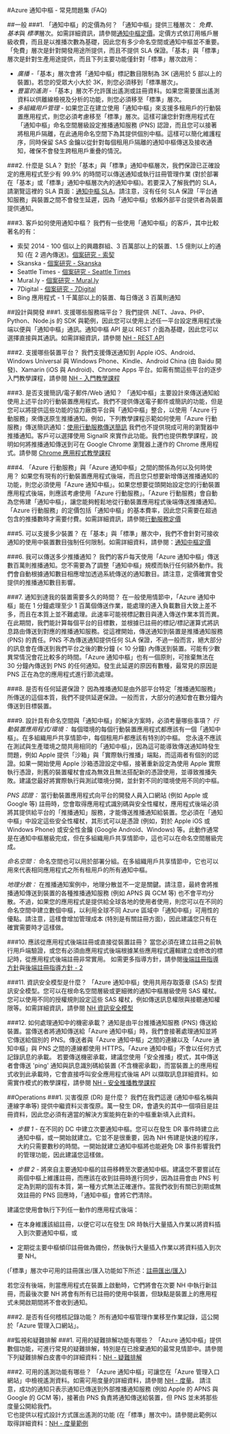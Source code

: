 <properties 
	pageTitle="Azure 通知中樞 - 常見問題集 (FAQ)" 
	description="在通知中樞上設計/實作解決方案的常見問題集" 
	services="notification-hubs" 
	documentationCenter="mobile" 
	authors="piyushjo" 
	manager="dwrede" 
	editor="" />

<tags 
	ms.service="notification-hubs" 
	ms.workload="mobile" 
	ms.tgt_pltfrm="mobile-multiple" 
	ms.devlang="multiple" 
	ms.topic="article" 
	ms.date="02/18/2015" 
	ms.author="piyushjo" />

#Azure 通知中樞 - 常見問題集 (FAQ)

##一般
###1.	「通知中樞」的定價為何？
「通知中樞」提供三種層次： *免費*、 *基本*與 *標準*層次。如需詳細資訊，請參閱[通知中樞定價]。定價方式依訂用帳戶層級收費，而且是以推播次數為基礎，因此您有多少命名空間或通知中樞並不重要。 
「免費」層次是針對開發用途所提供，而且不提供 SLA 保證。「基本」與「標準」層次是針對生產用途提供，而且下列主要功能僅針對「標準」層次啟用：

- *廣播* -「基本」層次會將「通知中樞」標記數目限制為 3K (適用於 5 部以上的裝置)。若您的受眾大小大於 3K，則您必須移到「標準層次」。 
- *豐富的遙測* -「基本」層次不允許匯出遙測或註冊資料。如果您需要匯出遙測資料以供離線檢視及分析的功能，則您必須移至「標準」層次。 
- *多組織用戶管理* - 如果您正在建立使用「通知中樞」來支援多租用戶的行動裝置應用程式，則您必須考慮移至「標準」層次。這樣可讓您針對應用程式在「通知中樞」命名空間層級設定推播通知服務 (PNS) 認證，而且您可以接著將租用戶隔離，在此通用命名空間下為其提供個別中樞。這樣可以簡化維護程序，同時保留 SAS 金鑰以從針對每個租用戶隔離的通知中樞傳送及接收通知，確保不會發生跨租用戶重疊的情況。 

###2.	什麼是 SLA？
對於「基本」與「標準」通知中樞層次，我們保證已正確設定的應用程式至少有 99.9% 的時間可以傳送通知或執行註冊管理作業 (對於部署在「基本」或「標準」通知中樞層次內的通知中樞)。若要深入了解我們的 SLA，請瀏覽這裡的 SLA 頁面：[通知中樞 SLA]。請注意，沒有任何 SLA 保證「平台通知服務」與裝置之間不會發生延遲，因為「通知中樞」依賴外部平台提供者為裝置提供通知。 
 
###3.	客戶如何使用通知中樞？
我們有一些使用「通知中樞」的客戶，其中比較著名的有：

* 索契 2014 - 100 個以上的興趣群組、3 百萬部以上的裝置、1.5 億則以上的通知 (在 2 週內傳送)。[個案研究 - 索契]
* Skanska - [個案研究 - Skanska]
* Seattle Times - [個案研究 - Seattle Times]
* Mural.ly - [個案研究 - Mural.ly]
* 7Digital - [個案研究 - 7Digital]
* Bing 應用程式 - 1 千萬部以上的裝置、每日傳送 3 百萬則通知
 
##設計與開發
###1.	支援哪些服務端平台？
我們提供 .NET、Java、PHP、Python、Node.js 的 SDK 與範例，因此您可以使用上述任一平台設定應用程式後端以便與「通知中樞」通訊。通知中樞 API 是以 REST 介面為基礎，因此您可以選擇直接與其通訊。如需詳細資訊，請參閱 [NH - REST API]
 
###2.	支援哪些裝置平台？
我們支援傳送通知到 Apple iOS、Android、Windows Universal 與 Windows Phone、Kindle、Android China (由 Baidu 開發)、Xamarin (iOS 與 Android)、Chrome Apps 平台。如需有關這些平台的逐步入門教學課程，請參閱 [NH - 入門教學課程]
 
###3.	是否支援簡訊/電子郵件/Web 通知？
「通知中樞」主要設計來傳送通知給使用上述平台的行動裝置應用程式。我們不提供傳送電子郵件或簡訊的功能，但是您可以將提供這些功能的協力廠商平台與「通知中樞」整合，以使用「Azure 行動服務」來傳送原生推播通知。例如，下列教學課程示範如何使用「Azure 行動服務」傳送簡訊通知：[使用行動服務傳送簡訊]
我們也不提供現成可用的瀏覽器中推播通知。客戶可以選擇使用 SignalR 來實作此功能。我們也提供教學課程，說明如何將推播通知傳送到可在 Google Chrome 瀏覽器上運作的 Chrome 應用程式。請參閱 [Chrome 應用程式教學課程]
 
###4.	「Azure 行動服務」與「Azure 通知中樞」之間的關係為何以及何時使用？ 
如果您有現有的行動裝置應用程式後端，而且您只想要新增傳送推播通知的功能，則您必須使用「Azure 通知中樞」。如果您想要從頭開始設定您的行動裝置應用程式後端，則應該考慮使用「Azure 行動服務」。「Azure 行動服務」會自動為您佈建「通知中樞」，讓您能夠輕鬆地從行動裝置應用程式後端傳送推播通知。「Azure 行動服務」的定價包括「通知中樞」的基本費率，因此您只需要在超過包含的推播數時才需要付費。如需詳細資訊，請參閱[行動服務定價]
 
###5.	可以支援多少裝置？
在「基本」與「標準」層次中，我們不會針對可接收通知的使用中裝置數目強制任何限制。如需詳細資料，請參閱：[通知中樞定價]
 
###6.	我可以傳送多少推播通知？ 
我們的客戶每天使用「Azure 通知中樞」傳送數百萬則推播通知。您不需要為了調整「通知中樞」規模而執行任何額外動作。我們會自動根據通知數目相應增加透過系統傳送的通知數目。請注意，定價確實會受提供的推播通知數目影響。 
 
###7.	通知到達我的裝置需要多久的時間？
在一般使用情節中，「Azure 通知中樞」能在 1 分鐘處理至少 1 百萬個傳送作業，能處理的連入負載數目大致上差不多，而且在本質上並不難處理。此速率可能視標記數目與連入傳送作業本質而異。在此期間，我們能計算每個平台的目標數，並根據已註冊的標記/標記運算式將訊息路由傳送到對應的推播通知服務。從這裡開始，傳送通知到裝置是推播通知服務 (PNS) 的責任。PNS 不為傳送通知提供任何 SLA 保證，不過一般而言，絕大部分的訊息會在傳送到我們平台之後的數分鐘 (< 10 分鐘) 內傳送到裝置。可能有少數異常情況會花比較多的時間。「Azure 通知中樞」也有一個原則，可捨棄無法在 30 分鐘內傳送到 PNS 的任何通知。發生此延遲的原因有數種，最常見的原因是 PNS 正在為您的應用程式進行節流處理。 
 
###8.	是否有任何延遲保證？
因為推播通知是由外部平台特定「推播通知服務」所傳送的這個本質，我們不提供延遲保證。一般而言，大部分的通知會在數分鐘內傳送到目標裝置。 
 
###9.	設計具有命名空間與「通知中樞」的解決方案時，必須考量哪些事項？ 
*行動裝置應用程式/環境：*
每個環境的每個行動裝置應用程式都應該有一個「通知中樞」。在多組織用戶共享情節中，每個租用戶都應該有特別的中樞。 
您永遠不應該在測試與生產環境之間共用相同的「通知中樞」，因為這可能導致傳送通知時發生問題，例如 Apple 提供「沙箱」與「實際執行推播」端點，而這兩者有個別的認證。如果一開始使用 Apple 沙箱憑證設定中樞，接著重新設定為使用 Apple 實際執行憑證，則舊的裝置權杖會成為無效且無法搭配新的憑證使用，並導致推播失敗。建議您最好將實際執行與測試環境分開，並針對不同的環境使用不同的中樞。 

*PNS 認證：*
當行動裝置應用程式向平台的開發人員入口網站 (例如 Apple 或 Google 等) 註冊時，您會取得應用程式識別碼與安全性權杖，應用程式後端必須將其提供給平台的「推播通知」服務，才能傳送推播通知給裝置。您必須在「通知中樞」中設定這些安全性權杖，其形式可以是憑證 (例如，對於 Apple iOS 或 Windows Phone) 或安全性金鑰 (Google Android、Windows) 等。此動作通常是在通知中樞層級完成，但在多組織用戶共享情節中，這也可以在命名空間層級完成。 

*命名空間：*
命名空間也可以用於部署分組。在多組織用戶共享情節中，它也可以用來代表相同應用程式之所有租用戶的所有通知中樞。 

*地理分散：* 
在推播通知案例中，地理分散並不一定是關鍵。請注意，最終會將推播通知傳送到裝置的各種推播通知服務 (例如 APNS 與 GCM 等) 也不會平均分散。不過，如果您的應用程式是提供給全球各地的使用者使用，則您可以在不同的命名空間中建立數個中樞，以利用全球不同 Azure 區域中「通知中樞」可用性的優點。請注意，這樣會增加管理成本 (特別是有關註冊方面)，因此建議您只有在確實需要時才這樣做。 
 
###10.	應該從應用程式後端註冊或直接從裝置註冊？
當您必須在建立註冊之前執行用戶端驗證，或您有必須由應用程式後端根據某些應用程式邏輯建立或修改的標記時，從應用程式後端註冊非常實用。 如需更多指導方針，請參閱[後端註冊指導方針]與[後端註冊指導方針 - 2]
 
###11.	資訊安全模型是什麼？
「Azure 通知中樞」使用共用存取簽章 (SAS) 型資訊安全模型。您可以在根命名空間層級或更細微的通知中樞層級使用 SAS 權杖。您可以使用不同的授權規則設定這些 SAS 權杖，例如傳送訊息權限與接聽通知權限等。如需詳細資訊，請參閱 [NH 資訊安全模型] 
 
###12.	如何處理通知中的機密承載？ 
通知是由平台推播通知服務 (PNS) 傳送給裝置。當傳送者將通知傳送給「Azure 通知中樞」時，我們會接著處理通知並將它傳送給個別的 PNS。傳送者與「Azure 通知中樞」之間的連線以及「Azure 通知中樞」與 PNS 之間的連線都使用 HTTPS。「Azure 通知中樞」不會以任何方式記錄訊息的承載。 
若要傳送機密承載，建議您使用「安全推播」模式，其中傳送者會傳送  'ping' 通知與訊息識別碼給裝置 (不含機密承載)，而當裝置上的應用程式收到此承載時，它會直接呼叫安全應用程式後端 API 以擷取訊息詳細資料。如需實作模式的教學課程，請參閱 [NH - 安全推播教學課程]
 
##Operations
###1.	災害復原 (DR) 是什麼？
我們在我們這邊 (通知中樞名稱與連線字串等) 提供中繼資料災害復原。萬一發生 DR，會遺失的其中一個項目是註冊資料，因此您必須有適當的解決方案能夠在新的中樞重新填入此資料。 

- *步驟 1* - 在不同的 DC 中建立次要通知中樞。您可以在發生 DR 事件時建立此通知中樞，或一開始就建立。它並不是很重要，因為 NH 佈建是快速的程序，大約只需要數秒的時間。一開始就建立通知中樞將也能避免 DR 事件影響我們的管理功能，因此建議您這樣做。 

- *步驟 2* - 將來自主要通知中樞的註冊移轉至次要通知中樞。建議您不要嘗試在兩個中樞上維護註冊，而應該在收到註冊時進行同步，因為註冊會由 PNS 判定為到期的固有本質，第一種方式無法正確運作。當我們收到有關已到期或無效註冊的 PNS 回應時，「通知中樞」會將它們清除。  

建議您使用會執行下列任一動作的應用程式後端：

- 在本身維護該組註冊，以便它可以在發生 DR 時執行大量插入作業以將資料插入到次要通知中樞，或

- 定期從主要中樞傾印註冊做為備份，然後執行大量插入作業以將資料插入到次要 NH。 

(「標準」層次中可用的註冊匯出/匯入功能如下所述：[註冊匯出/匯入]) 
 
若您沒有後端，則當應用程式在裝置上啟動時，它們將會在次要 NH 中執行新註冊，而最後次要 NH 將會有所有已註冊的使用中裝置，但缺點是裝置上的應用程式未開啟期間將不會收到通知。 
 
###2.	是否有任何稽核記錄功能？
所有通知中樞管理作業移至作業記錄，這公開於「Azure 管理入口網站」。 
 
##監視和疑難排解
###1.	可用的疑難排解功能有哪些？
「Azure 通知中樞」提供數個功能，可進行常見的疑難排解，特別是在已捨棄通知的最常見情節中。請參閱下列疑難排解白皮書中的詳細資料：[NH - 疑難排解]
 
###2.	可用的遙測功能有哪些？
「Azure 通知中樞」可讓您在「Azure 管理入口網站」中檢視遙測資料。如需可用度量的詳細資料，請參閱 [NH - 度量]。
請注意，成功的通知只表示通知已傳送到外部推播通知服務 (例如 Apple 的 APNS 與 Google 的 GCM 等)，接著由 PNS 負責將通知傳送給裝置，但 PNS 並未將那些度量公開給我們。  
它也提供以程式設計方式匯出遙測的功能 (在「標準」層次中)。請參閱此範例以取得詳細資料：[NH - 度量範例]

[通知中樞定價]: http://azure.microsoft.com/pricing/details/notification-hubs/
[通知中樞 SLA]: http://azure.microsoft.com/support/legal/sla/
[個案研究 - 索契]: https://customers.microsoft.com/Pages/CustomerStory.aspx?recid=7942
[個案研究 - Skanska]: https://customers.microsoft.com/Pages/CustomerStory.aspx?recid=5847
[個案研究 - Seattle Times]: https://customers.microsoft.com/Pages/CustomerStory.aspx?recid=8354
[個案研究 - Mural.ly]: https://customers.microsoft.com/Pages/CustomerStory.aspx?recid=11592
[個案研究 - 7Digital]: https://customers.microsoft.com/Pages/CustomerStory.aspx?recid=3684
[NH - REST API]: https://msdn.microsoft.com/library/azure/dn530746.aspx
[NH - 入門教學課程]: http://azure.microsoft.com/documentation/articles/notification-hubs-ios-get-started/
[使用行動服務傳送簡訊]: http://azure.microsoft.com/documentation/articles/partner-twilio-mobile-services-how-to-use-voice-sms/
[Chrome 應用程式教學課程]: http://azure.microsoft.com/documentation/articles/notification-hubs-chrome-get-started/
[行動服務定價]: http://azure.microsoft.com/pricing/details/mobile-services/
[後端註冊指導方針]: https://msdn.microsoft.com/library/azure/dn743807.aspx 
[後端註冊指導方針 - 2]: https://msdn.microsoft.com/library/azure/dn530747.aspx
[NH 資訊安全模型]: https://msdn.microsoft.com/library/azure/dn495373.aspx.
[NH - 安全推播教學課程]: http://azure.microsoft.com/documentation/articles/notification-hubs-aspnet-backend-ios-secure-push/
[NH - 疑難排解]: http://azure.microsoft.com/documentation/articles/notification-hubs-diagnosing/
[NH - 度量]: https://msdn.microsoft.com/library/dn458822.aspx
[NH - 度量範例]: https://github.com/Azure/azure-notificationhubs-samples/tree/master/FetchNHTelemetryInExcel
[註冊匯出/匯入]: https://msdn.microsoft.com/library/dn790624.aspx
 



<!--HONumber=47-->
 